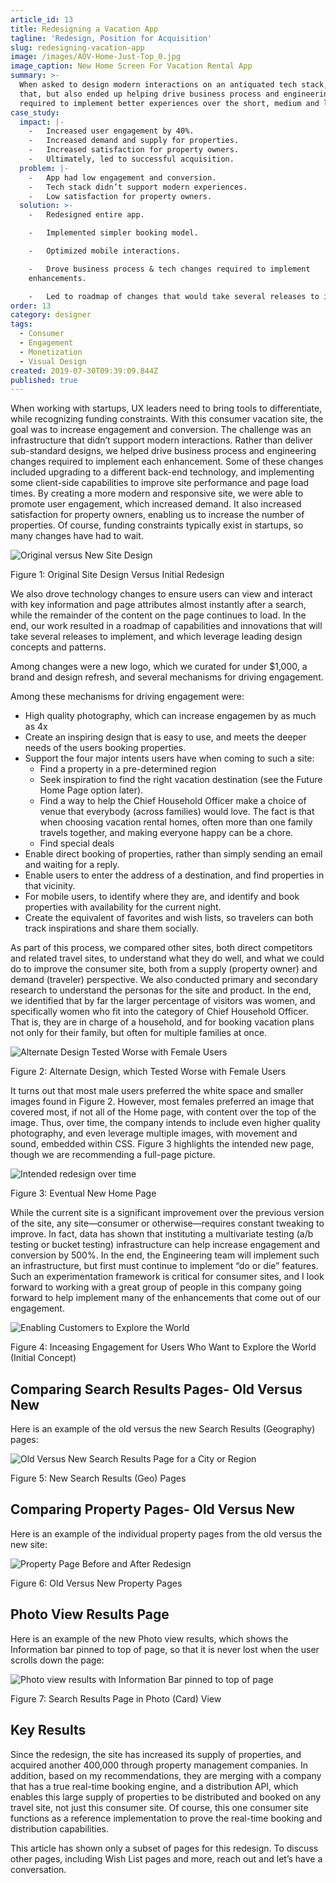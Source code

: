 ```yaml
---
article_id: 13
title: Redesigning a Vacation App
tagline: 'Redesign, Position for Acquisition'
slug: redesigning-vacation-app
image: /images/AOV-Home-Just-Top_0.jpg
image_caption: New Home Screen For Vacation Rental App
summary: >-
  When asked to design modern interactions on an antiquated tech stack, I did
  that, but also ended up helping drive business process and engineering changes
  required to implement better experiences over the short, medium and long term.
case_study:
  impact: |-
    -   Increased user engagement by 40%.
    -   Increased demand and supply for properties.
    -   Increased satisfaction for property owners.
    -   Ultimately, led to successful acquisition.
  problem: |-
    -   App had low engagement and conversion.
    -   Tech stack didn’t support modern experiences.
    -   Low satisfaction for property owners.
  solution: >-
    -   Redesigned entire app.

    -   Implemented simpler booking model.

    -   Optimized mobile interactions.

    -   Drove business process & tech changes required to implement
    enhancements.

    -   Led to roadmap of changes that would take several releases to implement.
order: 13
category: designer
tags:
  - Consumer
  - Engagement
  - Monetization
  - Visual Design
created: 2019-07-30T09:39:09.844Z
published: true
---
```

When working with startups, UX leaders need to bring tools to differentiate, while recognizing funding constraints. With this consumer vacation site, the goal was to increase engagement and conversion. The challenge was an infrastructure that didn’t support modern interactions. Rather than deliver sub-standard designs, we helped drive business process and engineering changes required to implement each enhancement. Some of these changes included upgrading to a different back-end technology, and implementing some client-side capabilities to improve site performance and page load times. By creating a more modern and responsive site, we were able to promote user engagement, which increased demand. It also increased satisfaction for property owners, enabling us to increase the number of properties. Of course, funding constraints typically exist in startups, so many changes have had to wait.

![Original versus New Site Design](/images/AOV-Old-n-New.png)

Figure 1: Original Site Design Versus Initial Redesign

We also drove technology changes to ensure users can view and interact with key information and page attributes almost instantly after a search, while the remainder of the content on the page continues to load. In the end, our work resulted in a roadmap of capabilities and innovations that will take several releases to implement, and which leverage leading design concepts and patterns.

Among changes were a new logo, which we curated for under $1,000, a brand and design refresh, and several mechanisms for driving engagement.

Among these mechanisms for driving engagement were:

-   High quality photography, which can increase engagemen by as much as 4x
-   Create an inspiring design that is easy to use, and meets the deeper needs of the users booking properties.
-   Support the four major intents users have when coming to such a site:
    -   Find a property in a pre-determined region
    -   Seek inspiration to find the right vacation destination (see the Future Home Page option later).
    -   Find a way to help the Chief Household Officer make a choice of venue that everybody (across families) would love. The fact is that when choosing vacation rental homes, often more than one family travels together, and making everyone happy can be a chore.
    -   Find special deals
-   Enable direct booking of properties, rather than simply sending an email and waiting for a reply.
-   Enable users to enter the address of a destination, and find properties in that vicinity.
-   For mobile users, to identify where they are, and identify and book properties with availability for the current night.
-   Create the equivalent of favorites and wish lists, so travelers can both track inspirations and share them socially.

As part of this process, we compared other sites, both direct competitors and related travel sites, to understand what they do well, and what we could do to improve the consumer site, both from a supply (property owner) and demand (traveler) perspective. We also conducted primary and secondary research to understand the personas for the site and product. In the end, we identified that by far the larger percentage of visitors was women, and specifically women who fit into the category of Chief Household Officer. That is, they are in charge of a household, and for booking vacation plans not only for their family, but often for multiple families at once.

![Alternate Design Tested Worse with Female Users](/images/AOV-Alternate.png)

Figure 2: Alternate Design, which Tested Worse with Female Users

It turns out that most male users preferred the white space and smaller images found in Figure 2. However, most females preferred an image that covered most, if not all of the Home page, with content over the top of the image. Thus, over time, the company intends to include even higher quality photography, and even leverage multiple images, with movement and sound, embedded within CSS. Figure 3 highlights the intended new page, though we are recommending a full-page picture.

![Intended redesign over time](/images/AOV-Home-Just-Top.png)

Figure 3: Eventual New Home Page

While the current site is a significant improvement over the previous version of the site, any site—consumer or otherwise—requires constant tweaking to improve. In fact, data has shown that instituting a multivariate testing (a/b testing or bucket testing) infrastructure can help increase engagement and conversion by 500%. In the end, the Engineering team will implement such an infrastructure, but first must continue to implement “do or die” features. Such an experimentation framework is critical for consumer sites, and I look forward to working with a great group of people in this company going forward to help implement many of the enhancements that come out of our engagement.

![Enabling Customers to Explore the World](/images/Explore_page_1.jpg)

Figure 4: Inceasing Engagement for Users Who Want to Explore the World (Initial Concept)

Comparing Search Results Pages- Old Versus New
----------------------------------------------

Here is an example of the old versus the new Search Results (Geography) pages:

![Old Versus New Search Results Page for a City or Region](/images/AOV-Geo-Page-old-n-new.png)

Figure 5: New Search Results (Geo) Pages

Comparing Property Pages- Old Versus New
----------------------------------------

Here is an example of the individual property pages from the old versus the new site:

![Property Page Before and After Redesign](/images/AOV-Old-n-new-Property-Page.png)

Figure 6: Old Versus New Property Pages

Photo View Results Page
-----------------------

Here is an example of the new Photo view results, which shows the Information bar pinned to top of page, so that it is never lost when the user scrolls down the page:

![Photo view results with Information Bar pinned to top of page](/images/Photo-View-Results.jpg)

Figure 7: Search Results Page in Photo (Card) View

Key Results
-----------

Since the redesign, the site has increased its supply of properties, and acquired another 400,000 through property management companies. In addition, based on my recommendations, they are merging with a company that has a true real-time booking engine, and a distribution API, which enables this large supply of properties to be distributed and booked on any travel site, not just this consumer site. Of course, this one consumer site functions as a reference implementation to prove the real-time booking and distribution capabilities.

This article has shown only a subset of pages for this redesign. To discuss other pages, including Wish List pages and more, reach out and let’s have a conversation.
